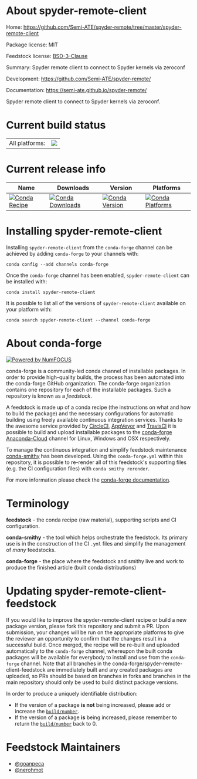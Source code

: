 About spyder-remote-client
==========================

Home: https://github.com/Semi-ATE/spyder-remote/tree/master/spyder-remote-client

Package license: MIT

Feedstock license: [BSD-3-Clause](https://github.com/conda-forge/spyder-remote-client-feedstock/blob/master/LICENSE.txt)

Summary: Spyder remote client to connect to Spyder kernels via zeroconf

Development: https://github.com/Semi-ATE/spyder-remote/

Documentation: https://semi-ate.github.io/spyder-remote/

Spyder remote client to connect to Spyder kernels via zeroconf.


Current build status
====================


<table><tr><td>All platforms:</td>
    <td>
      <a href="https://dev.azure.com/conda-forge/feedstock-builds/_build/latest?definitionId=11010&branchName=master">
        <img src="https://dev.azure.com/conda-forge/feedstock-builds/_apis/build/status/spyder-remote-client-feedstock?branchName=master">
      </a>
    </td>
  </tr>
</table>

Current release info
====================

| Name | Downloads | Version | Platforms |
| --- | --- | --- | --- |
| [![Conda Recipe](https://img.shields.io/badge/recipe-spyder--remote--client-green.svg)](https://anaconda.org/conda-forge/spyder-remote-client) | [![Conda Downloads](https://img.shields.io/conda/dn/conda-forge/spyder-remote-client.svg)](https://anaconda.org/conda-forge/spyder-remote-client) | [![Conda Version](https://img.shields.io/conda/vn/conda-forge/spyder-remote-client.svg)](https://anaconda.org/conda-forge/spyder-remote-client) | [![Conda Platforms](https://img.shields.io/conda/pn/conda-forge/spyder-remote-client.svg)](https://anaconda.org/conda-forge/spyder-remote-client) |

Installing spyder-remote-client
===============================

Installing `spyder-remote-client` from the `conda-forge` channel can be achieved by adding `conda-forge` to your channels with:

```
conda config --add channels conda-forge
```

Once the `conda-forge` channel has been enabled, `spyder-remote-client` can be installed with:

```
conda install spyder-remote-client
```

It is possible to list all of the versions of `spyder-remote-client` available on your platform with:

```
conda search spyder-remote-client --channel conda-forge
```


About conda-forge
=================

[![Powered by NumFOCUS](https://img.shields.io/badge/powered%20by-NumFOCUS-orange.svg?style=flat&colorA=E1523D&colorB=007D8A)](http://numfocus.org)

conda-forge is a community-led conda channel of installable packages.
In order to provide high-quality builds, the process has been automated into the
conda-forge GitHub organization. The conda-forge organization contains one repository
for each of the installable packages. Such a repository is known as a *feedstock*.

A feedstock is made up of a conda recipe (the instructions on what and how to build
the package) and the necessary configurations for automatic building using freely
available continuous integration services. Thanks to the awesome service provided by
[CircleCI](https://circleci.com/), [AppVeyor](https://www.appveyor.com/)
and [TravisCI](https://travis-ci.com/) it is possible to build and upload installable
packages to the [conda-forge](https://anaconda.org/conda-forge)
[Anaconda-Cloud](https://anaconda.org/) channel for Linux, Windows and OSX respectively.

To manage the continuous integration and simplify feedstock maintenance
[conda-smithy](https://github.com/conda-forge/conda-smithy) has been developed.
Using the ``conda-forge.yml`` within this repository, it is possible to re-render all of
this feedstock's supporting files (e.g. the CI configuration files) with ``conda smithy rerender``.

For more information please check the [conda-forge documentation](https://conda-forge.org/docs/).

Terminology
===========

**feedstock** - the conda recipe (raw material), supporting scripts and CI configuration.

**conda-smithy** - the tool which helps orchestrate the feedstock.
                   Its primary use is in the construction of the CI ``.yml`` files
                   and simplify the management of *many* feedstocks.

**conda-forge** - the place where the feedstock and smithy live and work to
                  produce the finished article (built conda distributions)


Updating spyder-remote-client-feedstock
=======================================

If you would like to improve the spyder-remote-client recipe or build a new
package version, please fork this repository and submit a PR. Upon submission,
your changes will be run on the appropriate platforms to give the reviewer an
opportunity to confirm that the changes result in a successful build. Once
merged, the recipe will be re-built and uploaded automatically to the
`conda-forge` channel, whereupon the built conda packages will be available for
everybody to install and use from the `conda-forge` channel.
Note that all branches in the conda-forge/spyder-remote-client-feedstock are
immediately built and any created packages are uploaded, so PRs should be based
on branches in forks and branches in the main repository should only be used to
build distinct package versions.

In order to produce a uniquely identifiable distribution:
 * If the version of a package **is not** being increased, please add or increase
   the [``build/number``](https://conda.io/docs/user-guide/tasks/build-packages/define-metadata.html#build-number-and-string).
 * If the version of a package **is** being increased, please remember to return
   the [``build/number``](https://conda.io/docs/user-guide/tasks/build-packages/define-metadata.html#build-number-and-string)
   back to 0.

Feedstock Maintainers
=====================

* [@goanpeca](https://github.com/goanpeca/)
* [@nerohmot](https://github.com/nerohmot/)

